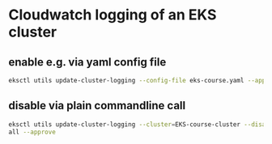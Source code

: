 # Cloudwatch logging of an EKS cluster

## enable e.g. via yaml config file

```bash
eksctl utils update-cluster-logging --config-file eks-course.yaml --approve
```

## disable via plain commandline call

```bash
eksctl utils update-cluster-logging --cluster=EKS-course-cluster --disable-types
all --approve
```
